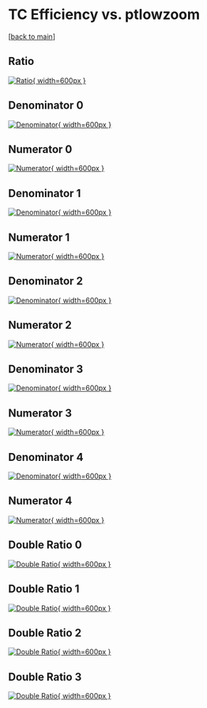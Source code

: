 # TC Efficiency vs. ptlowzoom

[[back to main](./)]



## Ratio

[![Ratio](../mtv/var/TC_base_321_-1_eff_ptlowzoom.png){ width=600px }](../mtv/var/TC_base_321_-1_eff_ptlowzoom.pdf)

## Denominator 0

[![Denominator](../mtv/den/TC_base_321_-1_eff_ptlowzoom_den0.png){ width=600px }](../mtv/den/TC_base_321_-1_eff_ptlowzoom_den0.pdf)

## Numerator 0

[![Numerator](../mtv/num/TC_base_321_-1_eff_ptlowzoom_num0.png){ width=600px }](../mtv/num/TC_base_321_-1_eff_ptlowzoom_num0.pdf)

## Denominator 1

[![Denominator](../mtv/den/TC_base_321_-1_eff_ptlowzoom_den1.png){ width=600px }](../mtv/den/TC_base_321_-1_eff_ptlowzoom_den1.pdf)

## Numerator 1

[![Numerator](../mtv/num/TC_base_321_-1_eff_ptlowzoom_num1.png){ width=600px }](../mtv/num/TC_base_321_-1_eff_ptlowzoom_num1.pdf)

## Denominator 2

[![Denominator](../mtv/den/TC_base_321_-1_eff_ptlowzoom_den2.png){ width=600px }](../mtv/den/TC_base_321_-1_eff_ptlowzoom_den2.pdf)

## Numerator 2

[![Numerator](../mtv/num/TC_base_321_-1_eff_ptlowzoom_num2.png){ width=600px }](../mtv/num/TC_base_321_-1_eff_ptlowzoom_num2.pdf)

## Denominator 3

[![Denominator](../mtv/den/TC_base_321_-1_eff_ptlowzoom_den3.png){ width=600px }](../mtv/den/TC_base_321_-1_eff_ptlowzoom_den3.pdf)

## Numerator 3

[![Numerator](../mtv/num/TC_base_321_-1_eff_ptlowzoom_num3.png){ width=600px }](../mtv/num/TC_base_321_-1_eff_ptlowzoom_num3.pdf)

## Denominator 4

[![Denominator](../mtv/den/TC_base_321_-1_eff_ptlowzoom_den4.png){ width=600px }](../mtv/den/TC_base_321_-1_eff_ptlowzoom_den4.pdf)

## Numerator 4

[![Numerator](../mtv/num/TC_base_321_-1_eff_ptlowzoom_num4.png){ width=600px }](../mtv/num/TC_base_321_-1_eff_ptlowzoom_num4.pdf)

## Double Ratio 0

[![Double Ratio](../mtv/ratio/TC_base_321_-1_eff_ptlowzoom_ratio0.png){ width=600px }](../mtv/ratio/TC_base_321_-1_eff_ptlowzoom_ratio0.pdf)

## Double Ratio 1

[![Double Ratio](../mtv/ratio/TC_base_321_-1_eff_ptlowzoom_ratio1.png){ width=600px }](../mtv/ratio/TC_base_321_-1_eff_ptlowzoom_ratio1.pdf)

## Double Ratio 2

[![Double Ratio](../mtv/ratio/TC_base_321_-1_eff_ptlowzoom_ratio2.png){ width=600px }](../mtv/ratio/TC_base_321_-1_eff_ptlowzoom_ratio2.pdf)

## Double Ratio 3

[![Double Ratio](../mtv/ratio/TC_base_321_-1_eff_ptlowzoom_ratio3.png){ width=600px }](../mtv/ratio/TC_base_321_-1_eff_ptlowzoom_ratio3.pdf)

